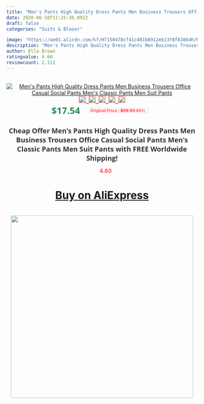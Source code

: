 ```yaml
---
title: "Men's Pants High Quality Dress Pants Men Business Trousers Office Casual Social Pants Men's Classic Pants Men Suit Pants"
date: 2020-06-18T11:25:36.892Z
draft: false
categories: "Suits & Blazer"

image: "https://ae01.alicdn.com/kf/H7150478cf41c401b8912eb13f8f83864h/Men-s-Pants-High-Quality-Dress-Pants-Men-Business-Trousers-Office-Casual-Social-Pants-Men-s.jpg"
description: "Men's Pants High Quality Dress Pants Men Business Trousers Office Casual Social Pants Men's Classic Pants Men Suit Pants"
author: Ella Brown
ratingvalue: 4.60
reviewcount: 2.111
---
```

<br>
<div style="text-align: center;">
<a href="https://s.click.aliexpress.com/e/_Am5Oj7" target="_blank" rel="nofollow noopener noreferrer"><img alt="Men's Pants High Quality Dress Pants Men Business Trousers Office Casual Social Pants Men's Classic Pants Men Suit Pants" class="magnifier-image" src="https://ae01.alicdn.com/kf/H7150478cf41c401b8912eb13f8f83864h/Men-s-Pants-High-Quality-Dress-Pants-Men-Business-Trousers-Office-Casual-Social-Pants-Men-s.jpg_640x640.jpg">
<br>
<img style="border:1px solid salmon" src="https://ae01.alicdn.com/kf/H7150478cf41c401b8912eb13f8f83864h/Men-s-Pants-High-Quality-Dress-Pants-Men-Business-Trousers-Office-Casual-Social-Pants-Men-s.jpg_120x120.jpg">&nbsp;&nbsp;<img style="border:1px solid salmon" src="https://ae01.alicdn.com/kf/H5e38ed747fd84639bb388ddf57a200cdk/Men-s-Pants-High-Quality-Dress-Pants-Men-Business-Trousers-Office-Casual-Social-Pants-Men-s.jpg_120x120.jpg">&nbsp;&nbsp;<img style="border:1px solid salmon" src="https://ae01.alicdn.com/kf/He266d106c0bd4173a299f193561a2b1ev/Men-s-Pants-High-Quality-Dress-Pants-Men-Business-Trousers-Office-Casual-Social-Pants-Men-s.jpg_120x120.jpg">&nbsp;&nbsp;<img style="border:1px solid salmon" src="https://ae01.alicdn.com/kf/H73425bd3ed9845998e89b43d07b328ffG/Men-s-Pants-High-Quality-Dress-Pants-Men-Business-Trousers-Office-Casual-Social-Pants-Men-s.jpg_120x120.jpg">&nbsp;&nbsp;<img style="border:1px solid salmon" src="https://ae01.alicdn.com/kf/H93ea386ee7cd41a3b8d5822ddd08df62Z/Men-s-Pants-High-Quality-Dress-Pants-Men-Business-Trousers-Office-Casual-Social-Pants-Men-s.jpg_120x120.jpg"></a></div><br0>
<div style="text-align: center;"><span style="background-color: white; border: 0px; box-sizing: border-box; color: seagreen; display: inline-block; font-family: &quot;open sans&quot; , &quot;arial&quot; , &quot;helvetica&quot; , sans-serif , &quot;heiti&quot;; font-size: 24px; font-stretch: inherit; font-weight: 700; line-height: inherit; margin: 0px 10px 0px 0px; padding: 0px; vertical-align: middle;">$17.54 </span>
<span style="background: rgb(255 , 241 , 241); border-radius: 3px; border: 0px; box-sizing: border-box; color: #ff4747; display: inline-block; font-family: inherit; font-size: 12px; font-stretch: inherit; font-style: inherit; font-variant: inherit; font-weight: 600; line-height: inherit; margin: 0px; padding: 2px 5px; transform: scale(0.9); vertical-align: middle;">Original Price : <b style="text-decoration: line-through;">$29.23 </b> 40%&nbsp;&nbsp;</span></div>
<h1 style="color: #333333; display: inline-block; font-family: &quot;open sans&quot; , &quot;arial&quot; , &quot;helvetica&quot; , sans-serif , &quot;heiti&quot;; font-size: 18px; font-stretch: inherit; font-weight: 700; text-align: center;">Cheap Offer Men's Pants High Quality Dress Pants Men Business Trousers Office Casual Social Pants Men's Classic Pants Men Suit Pants with FREE Worldwide Shipping!</h1>
<div style="color: #ff4747; text-align: center;">
<img src="https://4.bp.blogspot.com/-M0ZcTcb-5uY/XleCXlxnR4I/AAAAAAAAAEc/OrjgMkXV1oMQFaCRZj5HQwOCBcu3w1FegCPcBGAYYCw/s1600/star.png" style="height: 15px;">&nbsp;<b>4.60</b></div>
<div class="button_cont" align="center"><a class="buynow_a" href="https://s.click.aliexpress.com/e/_Am5Oj7" target="_blank" rel="nofollow noopener noreferrer"><H1>Buy on AliExpress</H1></a></div><br>
<div class="separator" style="clear: both; text-align: center;">
<img src="https://lh3.googleusercontent.com/-pTy5HemUv9M/XlePHvY0dAI/AAAAAAAAAE4/0nX5iRUoIWY8eMW9Dpxeirr157OZliDIgCLcBGAsYHQ/s1600/badge.gif" width="480">
</div>
